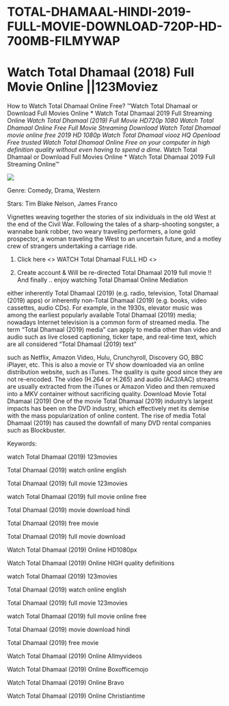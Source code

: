 # TOTAL-DHAMAAL-HINDI-2019-FULL-MOVIE-DOWNLOAD-720P-HD-700MB-FILMYWAP
<h1>Watch Total Dhamaal (2018) Full Movie Online ||123Moviez</h1>

How to Watch Total Dhamaal Online Free? ™Watch Total Dhamaal or Download Full Movies Online * Watch Total Dhamaal 2019 Full Streaming Online *Watch Total Dhamaal (2019) Full Movie HD720p 1080 Watch Total Dhamaal Online Free Full Movie Streaming Download Watch Total Dhamaal movie online free 2019 HD 1080p Watch Total Dhamaal viooz HQ Openload Free trusted Watch Total Dhamaal Online Free on your computer in high definition quality without even having to spend a dime.* Watch Total Dhamaal or Download Full Movies Online * Watch Total Dhamaal 2019 Full Streaming Online™

<a href="https://ash.25healthtips.us/hotels-for-sale-texas-hotels-for-sale-texas-review-and-investment-help/"><img src="http://i.imgur.com/P21h1pJ.png"></a>

Genre: Comedy, Drama, Western

Stars: Tim Blake Nelson, James Franco

Vignettes weaving together the stories of six individuals in the old West at the end of the Civil War. Following the tales of a sharp-shooting songster, a wannabe bank robber, two weary traveling performers, a lone gold prospector, a woman traveling the West to an uncertain future, and a motley crew of strangers undertaking a carriage ride.

1. Click here <> WATCH Total Dhamaal FULL HD <>

2. Create account & Will be re-directed Total Dhamaal 2019 full movie !! And finally .. enjoy watching Total Dhamaal Online Mediation

either inherently Total Dhamaal (2019) (e.g. radio, television, Total Dhamaal (2019) apps) or inherently non-Total Dhamaal (2019) (e.g. books, video cassettes, audio CDs). For example, in the 1930s, elevator music was among the earliest popularly available Total Dhamaal (2019) media; nowadays Internet television is a common form of streamed media. The term “Total Dhamaal (2019) media” can apply to media other than video and audio such as live closed captioning, ticker tape, and real-time text, which are all considered “Total Dhamaal (2019) text”

such as Netflix, Amazon Video, Hulu, Crunchyroll, Discovery GO, BBC iPlayer, etc. This is also a movie or TV show downloaded via an online distribution website, such as iTunes. The quality is quite good since they are not re-encoded. The video (H.264 or H.265) and audio (AC3/AAC) streams are usually extracted from the iTunes or Amazon Video and then remuxed into a MKV container without sacrificing quality. Download Movie Total Dhamaal (2019) One of the movie Total Dhamaal (2019) industry’s largest impacts has been on the DVD industry, which effectively met its demise with the mass popularization of online content. The rise of media Total Dhamaal (2019) has caused the downfall of many DVD rental companies such as Blockbuster.

Keywords:

watch Total Dhamaal (2019) 123movies

Total Dhamaal (2019) watch online english

Total Dhamaal (2019) full movie 123movies

watch Total Dhamaal (2019) full movie online free

Total Dhamaal (2019) movie download hindi

Total Dhamaal (2019) free movie

Total Dhamaal (2019) full movie download

Watch Total Dhamaal (2019) Online HD1080px

Watch Total Dhamaal (2019) Online HIGH quality definitions

watch Total Dhamaal (2019) 123movies

Total Dhamaal (2019) watch online english

Total Dhamaal (2019) full movie 123movies

watch Total Dhamaal (2019) full movie online free

Total Dhamaal (2019) movie download hindi

Total Dhamaal (2019) free movie

Watch Total Dhamaal (2019) Online Allmyvideos

Watch Total Dhamaal (2019) Online Boxofficemojo

Watch Total Dhamaal (2019) Online Bravo

Watch Total Dhamaal (2019) Online Christiantime
